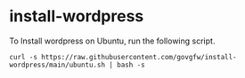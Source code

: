 # install-wordpress

To Install wordpress on Ubuntu, run the following script.

```shell
curl -s https://raw.githubusercontent.com/govgfw/install-wordpress/main/ubuntu.sh | bash -s
```
